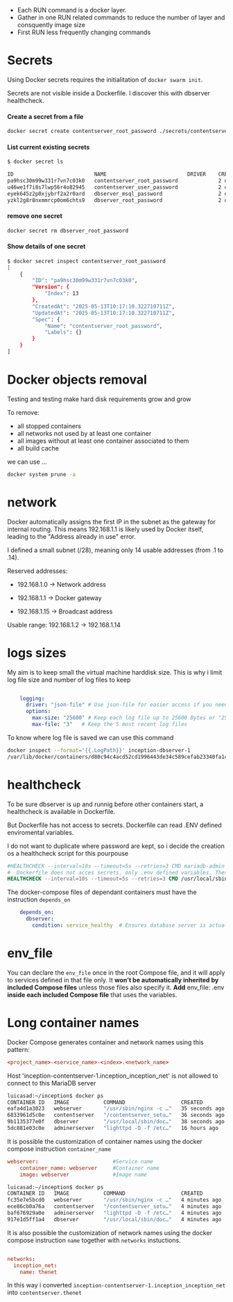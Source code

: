 + Each RUN command is a docker layer.
+ Gather in one RUN related commands to reduce the number of layer and consquently image size
+ First RUN less frequently changing commands


# Secrets
Using Docker secrets requires the initialitation of `docker swarm init`.

Secrets are not visible inside a Dockerfile. I discover this with dbserver healthcheck.

#### Create a secret from a file

```bash
docker secret create contentserver_root_password ./secrets/contentserver_root_password.txt
```

#### List current existing secrets
```bash
$ docker secret ls

ID                          NAME                          DRIVER    CREATED      UPDATED
pa9hsc30m99w331r7vn7c03k0   contentserver_root_password             2 days ago   2 days ago
u46we1f7i8s7lwp56r4o82945   contentserver_user_password             2 days ago   2 days ago
eyek645z2p0xjybrf2a2r0ard   dbserver_msql_password                  2 days ago   2 days ago
yzkl2g8r8nxmmrcp0om6chts9   dbserver_root_password                  2 days ago   2 days ago

```
#### remove one secret

```bash
docker secret rm dbserver_root_password 
```

#### Show details of one secret

```bash 
$ docker secret inspect contentserver_root_password 
[
    {
        "ID": "pa9hsc30m99w331r7vn7c03k0",
        "Version": {
            "Index": 13
        },
        "CreatedAt": "2025-05-13T10:17:10.322710711Z",
        "UpdatedAt": "2025-05-13T10:17:10.322710711Z",
        "Spec": {
            "Name": "contentserver_root_password",
            "Labels": {}
        }
    }
]
```

# Docker objects removal

Testing and testing make hard disk requirements grow and grow

To remove:
  - all stopped containers
  - all networks not used by at least one container
  - all images without at least one container associated to them
  - all build cache

we can use ...

```bash
docker system prune -a
```

# network
Docker automatically assigns the first IP in the subnet  as the gateway for internal routing. 
This means 192.168.1.1 is likely used by Docker itself, leading to the "Address already in use" error.

I defined a small subnet (/28), meaning only 14 usable addresses (from .1 to .14).

Reserved addresses:

+ 192.168.1.0 → Network address

+ 192.168.1.1 → Docker gateway

+ 192.168.1.15 → Broadcast address

Usable range: 192.168.1.2 → 192.168.1.14

# logs sizes
 My aim is to keep small the virtual machine harddisk size. This is why i limit log file size and number of log files to keep

```yaml

    logging:
      driver: "json-file" # Use json-file for easier access if you need to debug raw logs
      options:
        max-size: "25600" # Keep each log file up to 25600 Bytes or "25k"
        max-file: "3"   # Keep the 5 most recent log files      
```

To know where log file is saved we can use this command

```bash
docker inspect --format='{{.LogPath}}' inception-dbserver-1
/var/lib/docker/containers/d80c94c4acd52cd1996443de34c589cefab23340fa148ac44da67cc9a067dfe1/d80c94c4acd52cd1996443de34c589cefab23340fa148ac44da67cc9a067dfe1-json.log

```

# healthcheck

To be sure  dbserver is up and runnig before other containers start, a healthcheck is available in Dockerfile.

But Dockerfile has not access to secrets. Dockerfile can read .ENV defined enviromental variables.

I do not want to duplicate where password are kept, so i decide the creation os a healthcheck script for this pourpouse

```Dockerfile
#HEALTHCHECK --interval=10s --timeout=5s --retries=3 CMD mariadb-admin ping -u mysql --password="${DBSERVER_MSQL_PASSWORD}"-h localhost || exit 1
#  Dockerfile does not acces secrets, only .env defined variables. These is the reason to create a healthycheck script.
HEALTHCHECK --interval=10s --timeout=5s --retries=3 CMD /usr/local/sbin/healthcheck.sh || exit 1

```

The docker-compose files of dependant containers must have the instruction `depends_on`

```yaml
    depends_on:
      dbserver:
        condition: service_healthy  # Ensures database server is actually ready
```

# env_file

You can declare the `env_file` once in the root Compose file, and it will apply to services defined in that file only. 
It **won’t be automatically inherited by included Compose files** unless those files also specify it.
**Add** env_file: .env **inside each included Compose file** that uses the variables.


# Long container names

Docker Compose generates container and network names using this pattern:

```conf
<project_name>-<service_name>-<index>.<network_name>
```


Host 'inception-contentserver-1.inception_inception_net' is not allowed to connect to this MariaDB server

```bash
luicasad:~/inception$ docker ps
CONTAINER ID   IMAGE           COMMAND                  CREATED          STATUS                      PORTS                                       NAMES
eafa4d1a3023   webserver       "/usr/sbin/nginx -c …"   35 seconds ago   Up 11 seconds               0.0.0.0:443->443/tcp, :::443->443/tcp       inception-webserver-1
6833961d5c0e   contentserver   "/contentserver_setu…"   36 seconds ago   Up 22 seconds (healthy)     0.0.0.0:9000->9000/tcp, :::9000->9000/tcp   inception-contentserver-1
9b1135377e0f   dbserver        "/usr/local/sbin/doc…"   38 seconds ago   Up 33 seconds (healthy)     0.0.0.0:3306->3306/tcp, :::3306->3306/tcp   inception-dbserver-1
5dc881e03c0e   adminerserver   "lighttpd -D -f /etc…"   16 hours ago     Up 32 seconds (unhealthy)   0.0.0.0:8080->80/tcp, [::]:8080->80/tcp     inception-adminerserver-1
```

It is possible the customization of container names using the docker compose instruction `container_name`

```conf 
webserver:                        #Service name
    container_name: webserver     #Container name
    image: webserver              #Image name
```


```bash
luicasad:~/inception$ docker ps
CONTAINER ID   IMAGE           COMMAND                  CREATED         STATUS                     PORTS                                       NAMES
fc35e7e5bcd0   webserver       "/usr/sbin/nginx -c …"   4 minutes ago   Up 4 minutes               0.0.0.0:443->443/tcp, :::443->443/tcp       webserver
ece86cb0a76a   contentserver   "/contentserver_setu…"   4 minutes ago   Up 4 minutes (healthy)     0.0.0.0:9000->9000/tcp, :::9000->9000/tcp   contentserver
baf676929a0e   adminerserver   "lighttpd -D -f /etc…"   4 minutes ago   Up 4 minutes (unhealthy)   0.0.0.0:8080->80/tcp, [::]:8080->80/tcp     adminerserver
917e1d5ff1a4   dbserver        "/usr/local/sbin/doc…"   4 minutes ago   Up 4 minutes (healthy)     0.0.0.0:3306->3306/tcp, :::3306->3306/tcp   dbserver
```

It is also possible the customization of network  names using the docker compose instruction `name` together with `networks` instuctions.

``` conf

networks:
  inception_net:
    name: thenet
```


In this way i converted `inception-contentserver-1.inception_inception_net` into `contentserver.thenet`

